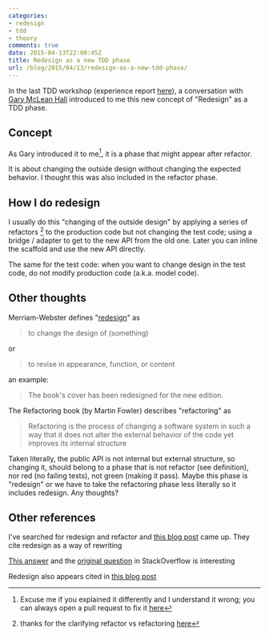 ```yaml
---
categories:
- redesign
- tdd
- theory
comments: true
date: 2015-04-13T22:00:45Z
title: Redesign as a new TDD phase
url: /blog/2015/04/13/redesign-as-a-new-tdd-phase/
---
```


In the last TDD workshop (experience report [here](../../../../2015/04/12/jason-gorman-tdd-intensive-workshop)), a conversation with [Gary McLean Hall][gary] introduced to me this new concept of "Redesign" as a TDD phase.

## Concept

As Gary introduced it to me[^1], it is a phase that might appear after refactor.

It is about changing the outside design without changing the expected behavior. I thought this was also included in the refactor phase.

## How I do redesign

I usually do this "changing of the outside design" by applying a series of refactors [^2] to the production code but not changing the test code; using a bridge / adapter to get to the new API from the old one. Later you can inline the scaffold and use the new API directly.

The same for the test code: when you want to change design in the test code, do not modify production code (a.k.a. model code).

## Other thoughts

Merriam-Webster defines "[redesign][dictionary]" as

> to change the design of (something)

or

> to revise in appearance, function, or content

an example: 

> The book's cover has been redesigned for the new edition.

The Refactoring book (by Martin Fowler) describes "refactoring" as

> Refactoring is the process of changing a software system in such a way that it does not alter the external behavior of the code yet improves its internal structure

Taken literally, the public API is not internal but external structure, so changing it, should belong to a phase that is not refactor (see definition), nor red (no failing tests), not green (making it pass). Maybe this phase is "redesign" or we have to take the refactoring phase less literally so it includes redesign. Any thoughts?

## Other references

I've searched for redesign and refactor and [this blog post][refactoring-not-redesign] came up. They cite redesign as a way of rewriting

[This answer](http://stackoverflow.com/a/80758/1181094) and the [original question](http://stackoverflow.com/a/80758/1181094) in StackOverflow is interesting

Redesign also appears cited in [this blog post](http://blog.testdouble.com/posts/2014-01-25-the-failures-of-intro-to-tdd.html)


[gary]: http://twitter.com/@garymcleanhall
[refactoring-not-redesign]: https://practicingruby.com/articles/refactoring-is-not-redesign
[dictionary]: http://www.merriam-webster.com/dictionary/redesign

[^1]: Excuse me if you explained it differently and I understand it wrong; you can always open a pull request to fix it [here](https://github.com/alvarogarcia7/blog_source/tree/source/source/_posts)

[^2]: thanks for the clarifying refactor vs refactoring [here](http://blog.4mm.co.uk/2012/12/11/pet-peeve-726.html)